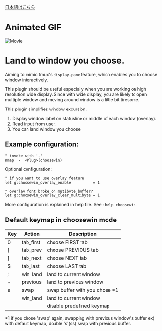 [日本語はこちら](https://github.com/t9md/vim-choosewin/blob/master/README-JP.md)

# Animated GIF

![Movie](http://gifzo.net/1A8QMzrbRp.gif)

# Land to window you choose.

Aiming to mimic tmux's `display-pane` feature, which enables you to choose window interactively.


This plugin should be useful especially when you are working on high resolution wide display.
Since with wide display, you are likely to open multiple window and moving around window is a little bit tiresome.


This plugin simplifies window excursion.


  1. Display window label on statusline or middle of each window (overlay).
  2. Read input from user.
  3. You can land window you choose.


## Example configuration:


```Vim
" invoke with '-'
nmap  -  <Plug>(choosewin)
```

Optional configuration:

```vim
" if you want to use overlay feature
let g:choosewin_overlay_enable          = 1

" overlay font broke on mutibyte buffer?
let g:choosewin_overlay_clear_multibyte = 1
```

More configuration is explained in help file. See `:help choosewin`.

## Default keymap in choosewin mode

| Key  | Action     | Description                   |
| ---- | ---------- | ----------------------------- |
| 0    | tab_first  | choose FIRST    tab           |
| [    | tab_prev   | choose PREVIOUS tab           |
| ]    | tab_next   | choose NEXT     tab           |
| $    | tab_last   | choose LAST     tab           |
| ;    | win_land   | land to current window        |
| -    | previous   | land to previous window       |
| s    | swap       | swap buffer with you chose *1 |
| <CR> | win_land   | land to current window        |
|      | <NOP>      | disable predefined keymap     |

*1 if you chose 'swap' again, swapping with previous window's buffer
ex) with default keymap, double 's'(ss) swap with previous buffer.
